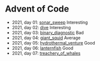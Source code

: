 # Advent of Code
- 2021, day 01: [sonar_sweep](./src/sonar_sweep.rs) Interesting
- 2021, day 02: [dive](./src/dive.rs) Interesting 
- 2021, day 03: [binary_diagnostic](./src/binary_diagnostic.rs) Bad
- 2021, day 04: [giant_squid](./src/giant_squid.rs) Average
- 2021, day 05: [hydrothermal_venture](./src/hydrothermal_venture.rs) Good
- 2021, day 06: [lanternfish](./src/lanternfish.rs) Good
- 2021, day 07: [treachery_of_whales](./src/treachery_of_whales.rs)
